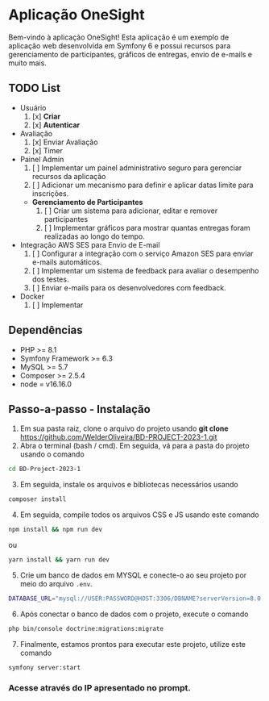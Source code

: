 # Aplicação OneSight

Bem-vindo à aplicação OneSight! Esta aplicação é um exemplo de aplicação web desenvolvida em Symfony 6 e possui recursos para gerenciamento de participantes, gráficos de entregas, envio de e-mails e muito mais.

## TODO List

- Usuário
  1. [x] **Criar**
  2. [x] **Autenticar**
- Avaliação
  1. [x] Enviar Avaliação
  2. [x] Timer
- Painel Admin
  1. [ ] Implementar um painel administrativo seguro para gerenciar recursos da aplicação
  2. [ ] Adicionar um mecanismo para definir e aplicar datas limite para inscrições.
  - **Gerenciamento de Participantes**
    1. [ ] Criar um sistema para adicionar, editar e remover participantes
    2. [ ] Implementar gráficos para mostrar quantas entregas foram realizadas ao longo do tempo.
- Integração AWS SES para Envio de E-mail
  1. [ ] Configurar a integração com o serviço Amazon SES para enviar e-mails automáticos.
  2. [ ] Implementar um sistema de feedback para avaliar o desempenho dos testes.
  3. [ ] Enviar e-mails para os desenvolvedores com feedback.
- Docker
  1. [ ] Implementar

## Dependências

- PHP >= 8.1
- Symfony Framework >= 6.3
- MySQL >= 5.7
- Composer >= 2.5.4
- node = v16.16.0

## Passo-a-passo - Instalação

1. Em sua pasta raiz, clone o arquivo do projeto usando **git clone** https://github.com/WelderOliveira/BD-PROJECT-2023-1.git
2. Abra o terminal (bash / cmd). Em seguida, vá para a pasta do projeto usando o comando

```sh
cd BD-Project-2023-1
```

3. Em seguida, instale os arquivos e bibliotecas necessários usando

```sh
composer install
```

4. Em seguida, compile todos os arquivos CSS e JS usando este comando

```sh
npm install && npm run dev
```

ou

```sh
yarn install && yarn run dev
```
5. Crie um banco de dados em MYSQL e conecte-o ao seu projeto por meio do arquivo `.env`.

```sh
DATABASE_URL="mysql://USER:PASSWORD@HOST:3306/DBNAME?serverVersion=8.0.32&charset=utf8mb4"
```

6. Após conectar o banco de dados com o projeto, execute o comando

```sh
php bin/console doctrine:migrations:migrate
```

7. Finalmente, estamos prontos para executar este projeto, utilize este comando

```sh
symfony server:start
```

### Acesse através do IP apresentado no prompt.
